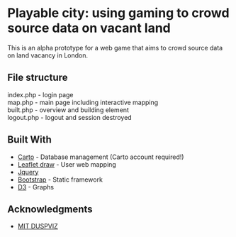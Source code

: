 # Playable city: using gaming to crowd source data on vacant land

This is an alpha prototype for a web game that aims to crowd source data on land vacancy in London. 

## File structure
index.php - login page <br>
map.php - main page including interactive mapping <br>
built.php - overview and building element<br>
logout.php - logout and session destroyed<br>

## Built With

* [Carto](https://carto.com/) - Database management (Carto account required!)
* [Leaflet draw](https://github.com/Leaflet/Leaflet.draw) - User web mapping
* [Jquery](https://api.jquery.com/)
* [Bootstrap](https://v4-alpha.getbootstrap.com/) - Static framework
* [D3](https://d3js.org/) - Graphs

## Acknowledgments

* [MIT DUSPVIZ](http://duspviz.mit.edu/)
